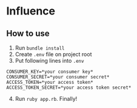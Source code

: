# Influence

## How to use

1. Run `bundle install`
2. Create `.env` file on project root
3. Put following lines into `.env`

```
CONSUMER_KEY=*your consumer key*
CONSUMER_SECRET=*your consumer secret*
ACCESS_TOKEN=*your access token*
ACCESS_TOKEN_SECRET=*your access token secret*
```

4. Run `ruby app.rb`. Finally!
